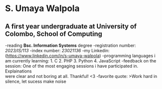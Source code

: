 # S. Umaya Walpola 
## A first year undergraduate at University of Colombo, School of Computing 
-reading **Bsc. Information Systems** degree
-registration number: *2023/IS/113*
-index number: *23021136*
-my Linkedin: (https://www.linkedin.com/in/s-umaya-walpola)
-programming languages i am currently learning: 
                      1. C
                      2. PHP
                      3. Python
                      4. JavaScript 
-feedback on the session: One of the most engaging sessions i have participated in. Explainations  
                         were clear and not boring at all. Thankful! <3
-favorite quote: >Work hard in silence, let sucess make noise
